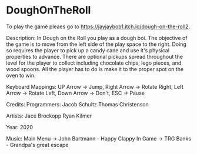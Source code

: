 # DoughOnTheRoll

To play the game pleaes go to https://jayjaybob1.itch.io/dough-on-the-roll2.

Description: In Dough on the Roll you play as a dough boi. The objective of the game is to move from the left side
of the play space to the right. Doing so requires the player to pick up a candy cane and use it's
physical properties to advance. There are optional pickups spread throughout the level for the player
to collect including chocolate chips, lego pieces, and wood spoons. All the player has to do is make
it to the proper spot on the oven to win.

Keyboard Mappings: UP Arrow -> Jump, Right Arrow -> Rotate Right, Left Arrow -> Rotate Left, Down Arrow -> Don't, ESC -> Pause

Credits:
  Programmers:  Jacob Schultz
                Thomas Christenson
                
  Artists:      Jace Brockopp
                Ryan Kilmer
                
  Year:         2020
  
  Music:        Main Menu ->  John Bartmann - Happy Clappy
                In Game ->    TRG Banks - Grandpa's great escape
                
